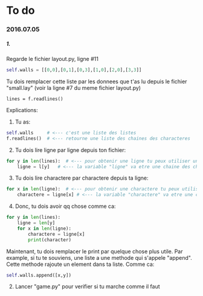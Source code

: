 # To do

### 2016.07.05

##### 1.

Regarde le fichier layout.py, ligne #11

```python
self.walls = [[0,0],[0,1],[0,3],[1,0],[2,0],[3,3]]
```
Tu dois remplacer cette liste par les donnees que t'as lu depuis le fichier "small.lay"
(voir la ligne #7 du meme fichier layout.py)
```
lines = f.readlines()
```

Explications:
1. Tu as:
```python
self.walls     # <--- c'est une liste des listes
f.readlines()  # <--- retourne une liste des chaines des characteres
```
2. Tu dois lire ligne par ligne depuis ton fichier:
```python
for y in len(lines):  # <--- pour obtenir une ligne tu peux utiliser une boucle "for"
    ligne = l[y]   # <--- la variable "ligne" va etre une chaine des characteres
```

3. Tu dois lire charactere par charactere depuis ta ligne:
```python
for x in len(ligne):  # <--- pour obtenir une charactere tu peux utiliser une boucle "for"
    charactere = ligne[x] # <--- la variable "charactere" va etre une characteres "%" ou "." ou "P"
```
4. Donc, tu dois avoir qq chose comme ca:
```python
for y in len(lines):
    ligne = len[y]
    for x in len(ligne):
        charactere = ligne[x]
        print(character)
```

Maintenant, tu dois remplacer le print par quelque chose plus utile.
Par example, si tu te souviens, une liste a une methode qui s'appele "append".
Cette methode rajoute un element dans ta liste. Comme ca:
```python
self.walls.append([x,y])
```

2. Lancer "game.py" pour verifier si tu marche comme il faut